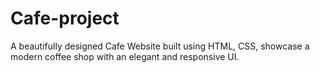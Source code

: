# Cafe-project
A beautifully designed Cafe Website built using HTML, CSS,  showcase a modern coffee shop with an elegant and responsive UI.

